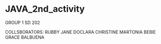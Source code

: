 # JAVA_2nd_activity

GROUP 1 SD 202

COLLSBORATORS:
RUBBY JANE DOCLARA
CHRISTINE MARTONIA
BEBIE GRACE BALBUENA
